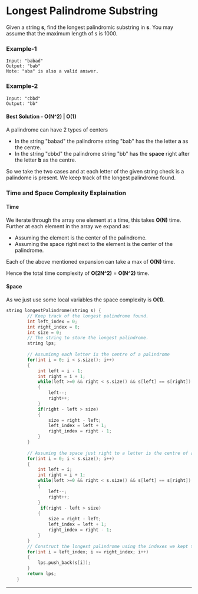 # Longest Palindrome Substring

Given a string __s__, find the longest palindromic substring in __s__. You may assume that the maximum length of s is 1000.

### Example-1
```
Input: "babad"
Output: "bab"
Note: "aba" is also a valid answer.
```
### Example-2
```
Input: "cbbd"
Output: "bb"
```
#### __Best Solution - O(N^2) | O(1)__

A palindrome can have 2 types of centers
* In the string "babad" the palindrome string "bab" has the the letter __a__ as the centre.
* In the string "cbbd" the palindrome string "bb" has the __space__ right after the letter __b__ as the centre.

So we take the two cases and at each letter of the given string check is a palindome is present. We keep track of the longest palindrome found.

### __Time and Space Complexity Explaination__
#### Time 
We iterate through the array one element at a time, this takes __O(N)__ time.
Further at each element in the array we expand as:
* Assuming the element is the center of the palindrome.
* Assuming the space right next to the element is the center of the palindrome.

Each of the above mentioned expansion can take a max of __O(N)__ time.

Hence the total time complexity of __O(2N^2)__ = __O(N^2)__ time.

#### Space

As we just use some local variables the space complexity is __O(1)__.
```C++
string longestPalindrome(string s) {
        // Keep track of the longest palindrome found.
        int left_index = 0;
        int right_index = 0;
        int size = 0;
        // The string to store the longest palindrome.
        string lps;
        
        // Assuminng each letter is the centre of a palindrome
        for(int i = 0; i < s.size(); i++)
        {
            int left = i - 1;
            int right = i + 1;
            while(left >=0 && right < s.size() && s[left] == s[right])
            {
                left--;
                right++;
            }
            if(right - left > size)
            {
                size = right - left;
                left_index = left + 1;
                right_index = right - 1;
            }
        }
        
        // Assuming the space just right to a letter is the centre of a palindrome
        for(int i = 0; i < s.size(); i++)
        {
            int left = i;
            int right = i + 1;
            while(left >=0 && right < s.size() && s[left] == s[right])
            {
                left--;
                right++;
            }
             if(right - left > size)
            {
                size = right - left;
                left_index = left + 1;
                right_index = right - 1;
            }
        }
        // Construct the longest palindrome using the indexes we kept track of
        for(int i = left_index; i <= right_index; i++)
        {
            lps.push_back(s[i]);
        }
        return lps;
    }
```
---